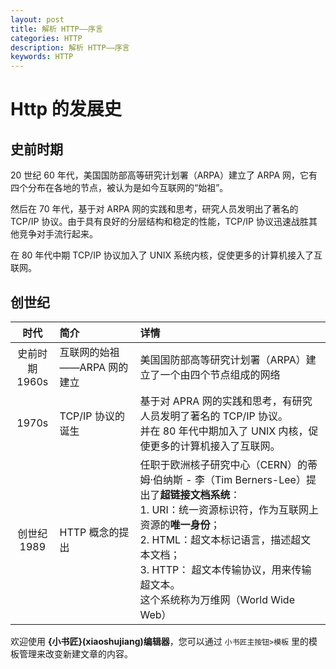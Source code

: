 ```yaml
---
layout: post
title: 解析 HTTP——序言
categories: HTTP
description: 解析 HTTP——序言
keywords: HTTP
---
```


# Http 的发展史
## 史前时期
20 世纪 60 年代，美国国防部高等研究计划署（ARPA）建立了 ARPA 网，它有四个分布在各地的节点，被认为是如今互联网的“始祖”。

然后在 70 年代，基于对 ARPA 网的实践和思考，研究人员发明出了著名的 TCP/IP 协议。由于具有良好的分层结构和稳定的性能，TCP/IP 协议迅速战胜其他竞争对手流行起来。

在 80 年代中期 TCP/IP 协议加入了 UNIX 系统内核，促使更多的计算机接入了互联网。

## 创世纪


| 时代 | 简介 | 详情 |
| :--: | :-- | :-- |
| 史前时期<br>1960s | 互联网的始祖——ARPA 网的建立 | 美国国防部高等研究计划署（ARPA）建立了一个由四个节点组成的网络 |
| 1970s | TCP/IP 协议的诞生 | 基于对 APRA 网的实践和思考，有研究人员发明了著名的 TCP/IP 协议。<br>并在 80 年代中期加入了 UNIX 内核，促使更多的计算机接入了互联网。|
| 创世纪<br>1989 | HTTP 概念的提出 | 任职于欧洲核子研究中心（CERN）的蒂姆·伯纳斯 - 李（Tim Berners-Lee）提出了**超链接文档系统**：<br> 1. URI：统一资源标识符，作为互联网上资源的**唯一身份**；<br>2. HTML：超文本标记语言，描述超文本文档；<br>3. HTTP： 超文本传输协议，用来传输超文本。<br>这个系统称为万维网（World Wide Web） |

欢迎使用 **{小书匠}(xiaoshujiang)编辑器**，您可以通过 `小书匠主按钮>模板` 里的模板管理来改变新建文章的内容。